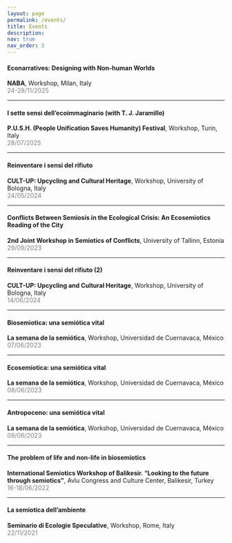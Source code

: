 ```yaml
---
layout: page
permalink: /events/
title: Events
description: 
nav: true
nav_order: 3
---
```


#### Econarratives: Designing with Non-human Worlds  
**NABA**, Workshop, Milan, Italy  
<span style="color:gray;">24-28/11/2025</span>

---

#### I sette sensi dell’ecoimmaginario (with T. J. Jaramillo)  
**P.U.S.H. (People Unification Saves Humanity) Festival**, Workshop, Turin, Italy  
<span style="color:gray;">28/07/2025</span>

---

#### Reinventare i sensi del rifiuto  
**CULT-UP: Upcycling and Cultural Heritage**, Workshop, University of Bologna, Italy  
<span style="color:gray;">24/05/2024</span>

---

#### Conflicts Between Semiosis in the Ecological Crisis: An Ecosemiotics Reading of the City  
**2nd Joint Workshop in Semiotics of Conflicts**, University of Tallinn, Estonia  
<span style="color:gray;">29/09/2023</span>

---

#### Reinventare i sensi del rifiuto (2)  
**CULT-UP: Upcycling and Cultural Heritage**, Workshop, University of Bologna, Italy  
<span style="color:gray;">14/06/2024</span>

---

#### Biosemiotica: una semiótica vital  
**La semana de la semiótica**, Workshop, Universidad de Cuernavaca, México  
<span style="color:gray;">07/06/2023</span>

---

#### Ecosemiotica: una semiótica vital  
**La semana de la semiótica**, Workshop, Universidad de Cuernavaca, México  
<span style="color:gray;">08/06/2023</span>

---

#### Antropoceno: una semiótica vital  
**La semana de la semiótica**, Workshop, Universidad de Cuernavaca, México  
<span style="color:gray;">09/06/2023</span>

---

#### The problem of life and non-life in biosemiotics  
**International Semiotics Workshop of Balikesir. “Looking to the future through semiotics”**, Avlu Congress and Culture Center, Balikesir, Turkey  
<span style="color:gray;">16-18/06/2022</span>

---

#### La semiotica dell’ambiente  
**Seminario di Ecologie Speculative**, Workshop, Rome, Italy  
<span style="color:gray;">22/11/2021</span>

